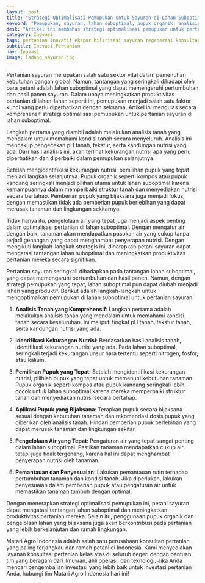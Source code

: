 ```yaml
---
layout: post
title: "Strategi Optimalisasi Pemupukan untuk Sayuran di Lahan Suboptimal"
keyword: "Pemupukan, sayuran, lahan suboptimal, pupuk organik, analisis tanah, pertanian berkelanjutan, pengelolaan lahan, matari agro Indonesia"
desk: "Artikel ini membahas strategi optimalisasi pemupukan untuk pertumbuhan sayuran di lahan suboptimal. Dengan memperhatikan analisis tanah, pilihan pupuk yang tepat, penggunaan pupuk organik, dan pengelolaan lahan yang bijaksana, artikel ini memberikan panduan langkah demi langkah untuk meningkatkan produktivitas pertanian sayuran"
category: Inovasi
tags: pertanian inovatif ekspor hilirisasi sayuran regenerasi konsultan ketahanan pangan
subtitle: Inovasi Pertanian
nav: Inovasi
image: ladang_sayuran.jpg
---
```


Pertanian sayuran merupakan salah satu sektor vital dalam pemenuhan kebutuhan pangan global. Namun, tantangan yang seringkali dihadapi oleh para petani adalah lahan suboptimal yang dapat memengaruhi pertumbuhan dan hasil panen sayuran. Dalam upaya meningkatkan produktivitas pertanian di lahan-lahan seperti ini, pemupukan menjadi salah satu faktor kunci yang perlu diperhatikan dengan seksama. Artikel ini mengulas secara komprehensif strategi optimalisasi pemupukan untuk pertanian sayuran di lahan suboptimal.

Langkah pertama yang diambil adalah melakukan analisis tanah yang mendalam untuk memahami kondisi tanah secara menyeluruh. Analisis ini mencakup pengecekan pH tanah, tekstur, serta kandungan nutrisi yang ada. Dari hasil analisis ini, akan terlihat kekurangan nutrisi apa yang perlu diperhatikan dan diperbaiki dalam pemupukan selanjutnya.

Setelah mengidentifikasi kekurangan nutrisi, pemilihan pupuk yang tepat menjadi langkah selanjutnya. Pupuk organik seperti kompos atau pupuk kandang seringkali menjadi pilihan utama untuk lahan suboptimal karena kemampuannya dalam memperbaiki struktur tanah dan menyediakan nutrisi secara bertahap. Pemberian pupuk yang bijaksana juga menjadi fokus, dengan memastikan tidak ada pemberian pupuk berlebihan yang dapat merusak tanaman dan lingkungan sekitarnya.

Tidak hanya itu, pengelolaan air yang tepat juga menjadi aspek penting dalam optimalisasi pertanian di lahan suboptimal. Dengan mengatur air dengan baik, tanaman akan mendapatkan pasokan air yang cukup tanpa terjadi genangan yang dapat menghambat penyerapan nutrisi. Dengan mengikuti langkah-langkah strategis ini, diharapkan petani sayuran dapat mengatasi tantangan lahan suboptimal dan meningkatkan produktivitas pertanian mereka secara signifikan.

Pertanian sayuran seringkali dihadapkan pada tantangan lahan suboptimal, yang dapat memengaruhi pertumbuhan dan hasil panen. Namun, dengan strategi pemupukan yang tepat, lahan suboptimal pun dapat diubah menjadi lahan yang produktif. Berikut adalah langkah-langkah untuk mengoptimalkan pemupukan di lahan suboptimal untuk pertanian sayuran:

1. **Analisis Tanah yang Komprehensif**: Langkah pertama adalah melakukan analisis tanah yang mendalam untuk memahami kondisi tanah secara keseluruhan. Ini meliputi tingkat pH tanah, tekstur tanah, serta kandungan nutrisi yang ada.

2. **Identifikasi Kekurangan Nutrisi**: Berdasarkan hasil analisis tanah, identifikasi kekurangan nutrisi yang ada. Pada lahan suboptimal, seringkali terjadi kekurangan unsur hara tertentu seperti nitrogen, fosfor, atau kalium.

3. **Pemilihan Pupuk yang Tepat**: Setelah mengidentifikasi kekurangan nutrisi, pilihlah pupuk yang tepat untuk memenuhi kebutuhan tanaman. Pupuk organik seperti kompos atau pupuk kandang seringkali lebih cocok untuk lahan suboptimal karena mereka memperbaiki struktur tanah dan menyediakan nutrisi secara bertahap.

4. **Aplikasi Pupuk yang Bijaksana**: Terapkan pupuk secara bijaksana sesuai dengan kebutuhan tanaman dan rekomendasi dosis pupuk yang diberikan oleh analisis tanah. Hindari pemberian pupuk berlebihan yang dapat merusak tanaman dan lingkungan sekitar.

5. **Pengelolaan Air yang Tepat**: Pengaturan air yang tepat sangat penting dalam lahan suboptimal. Pastikan tanaman mendapatkan cukup air tetapi juga tidak tergenang, karena hal ini dapat menghambat penyerapan nutrisi oleh tanaman.

6. **Pemantauan dan Penyesuaian**: Lakukan pemantauan rutin terhadap pertumbuhan tanaman dan kondisi tanah. Jika diperlukan, lakukan penyesuaian dalam pemberian pupuk atau pengaturan air untuk memastikan tanaman tumbuh dengan optimal.

Dengan menerapkan strategi optimalisasi pemupukan ini, petani sayuran dapat mengatasi tantangan lahan suboptimal dan meningkatkan produktivitas pertanian mereka. Selain itu, penggunaan pupuk organik dan pengelolaan lahan yang bijaksana juga akan berkontribusi pada pertanian yang lebih berkelanjutan dan ramah lingkungan.

Matari Agro Indonesia adalah salah satu perusahaan konsultan pertanian yang paling terjangkau dan ramah petani di Indonesia. Kami menyediakan layanan konsultasi pertanian kelas atas di seluruh negeri dengan bantuan tim yang beragam dari ilmuwan, ahli operasi, dan teknologi. Jika Anda mencari pengembalian investasi yang lebih baik untuk investasi pertanian Anda, hubungi tim Matari Agro Indonesia hari ini!
